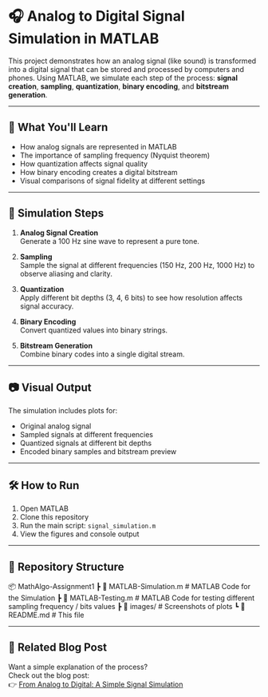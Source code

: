 # 🎧 Analog to Digital Signal Simulation in MATLAB

This project demonstrates how an analog signal (like sound) is transformed into a digital signal that can be stored and processed by computers and phones. Using MATLAB, we simulate each step of the process: **signal creation**, **sampling**, **quantization**, **binary encoding**, and **bitstream generation**.

---

## 📌 What You'll Learn

- How analog signals are represented in MATLAB  
- The importance of sampling frequency (Nyquist theorem)  
- How quantization affects signal quality  
- How binary encoding creates a digital bitstream  
- Visual comparisons of signal fidelity at different settings  

---

## 🧪 Simulation Steps

1. **Analog Signal Creation**  
   Generate a 100 Hz sine wave to represent a pure tone.

2. **Sampling**  
   Sample the signal at different frequencies (150 Hz, 200 Hz, 1000 Hz) to observe aliasing and clarity.

3. **Quantization**  
   Apply different bit depths (3, 4, 6 bits) to see how resolution affects signal accuracy.

4. **Binary Encoding**  
   Convert quantized values into binary strings.

5. **Bitstream Generation**  
   Combine binary codes into a single digital stream.

---

## 📷 Visual Output

The simulation includes plots for:
- Original analog signal  
- Sampled signals at different frequencies  
- Quantized signals at different bit depths  
- Encoded binary samples and bitstream preview  

---

## 🛠️ How to Run

1. Open MATLAB  
2. Clone this repository  
3. Run the main script: `signal_simulation.m`  
4. View the figures and console output  

---

## 📁 Repository Structure
📦 MathAlgo-Assignment1
 ┣ 📜 MATLAB-Simulation.m    # MATLAB Code for the Simulation
 ┣ 📜 MATLAB-Testing.m       # MATLAB Code for testing different sampling frequency / bits values
 ┣ 📁 images/                # Screenshots of plots
 ┗ 📜 README.md              # This file

---

## 📎 Related Blog Post

Want a simple explanation of the process?  
Check out the blog post:  
👉 [From Analog to Digital: A Simple Signal Simulation](https://dev.to/simon_chauveau_27459e6bb5/from-analog-to-digital-signal-simulation-1hm0)
